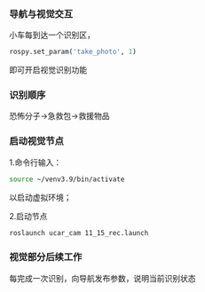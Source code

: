 ### 导航与视觉交互

小车每到达一个识别区，
```python
rospy.set_param('take_photo', 1)
```
即可开启视觉识别功能

### 识别顺序

恐怖分子->急救包->救援物品

### 启动视觉节点

1.命令行输入：
```bash
source ~/venv3.9/bin/activate
```
以启动虚拟环境；

2.启动节点
```bash
roslaunch ucar_cam 11_15_rec.launch
```

### 视觉部分后续工作

每完成一次识别，向导航发布参数，说明当前识别状态
